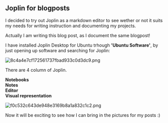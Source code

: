 ## Joplin for blogposts

I decided to try out Joplin as a markdown editor to see wether or not it suits my needs for writing instruction and documenting my projects.

Actually I am writing this blog post, as I document the same blogpost!

I have installed Joplin Desktop for Ubuntu trhough **'Ubuntu Software'**, by just opening up software and searching for Joplin:

![8c4a4e7cf172561737fbad933c0d3dc9.png](../_resources/8c4a4e7cf172561737fbad933c0d3dc9.png)

There are 4 column of Joplin.

**Notebooks** 	
**Notes** 	
**Editor**		
**Visual representation**

![f0c532c643de948e3169b8a1a832c1c2.png](../_resources/f0c532c643de948e3169b8a1a832c1c2.png)

Now it will be exciting to see how I can bring in the pictures for my posts :)

